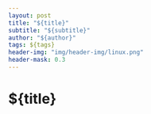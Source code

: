 ```yaml
---
layout: post
title: "${title}"
subtitle: "${subtitle}"
author: "${author}"
tags: ${tags}
header-img: "img/header-img/linux.png"
header-mask: 0.3
---
```


# ${title}